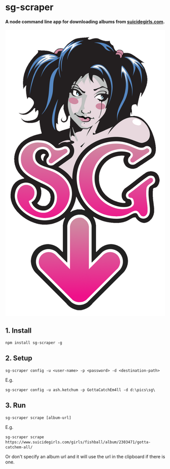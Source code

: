 # sg-scraper
#### A node command line app for downloading albums from [suicidegirls.com](http://suicidegirls.com).

<img src="https://raw.githubusercontent.com/codeandcats/sg-scraper/master/logo.png" />

## 1. Install
```
npm install sg-scraper -g
```

## 2. Setup
```
sg-scraper config -u <user-name> -p <password> -d <destination-path>
```
E.g.
```
sg-scraper config -u ash.ketchum -p GottaCatchEm4ll -d d:\pics\sg\
```

## 3. Run
```
sg-scraper scrape [album-url]
```
E.g.
```
sg-scraper scrape https://www.suicidegirls.com/girls/fishball/album/2303471/gotta-catchem-all/
```
Or don't specify an album url and it will use the url in the clipboard if there is one.  
